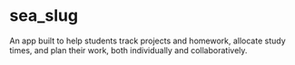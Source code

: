 # sea_slug

An app built to help students track projects and homework, allocate study times, and plan their work, both individually and collaboratively.
